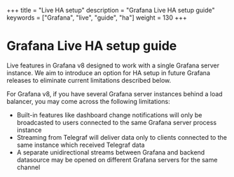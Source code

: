 +++
title = "Live HA setup"
description = "Grafana Live HA setup guide"
keywords = ["Grafana", "live", "guide", "ha"]
weight = 130
+++

# Grafana Live HA setup guide

Live features in Grafana v8 designed to work with a single Grafana server instance. We aim to introduce an option for HA setup in future Grafana releases to eliminate current limitations described below.

For Grafana v8, if you have several Grafana server instances behind a load balancer, you may come across the following limitations:

* Built-in features like dashboard change notifications will only be broadcasted to users connected to the same Grafana server process instance
* Streaming from Telegraf will deliver data only to clients connected to the same instance which received Telegraf data
* A separate unidirectional streams between Grafana and backend datasource may be opened on different Grafana servers for the same channel

